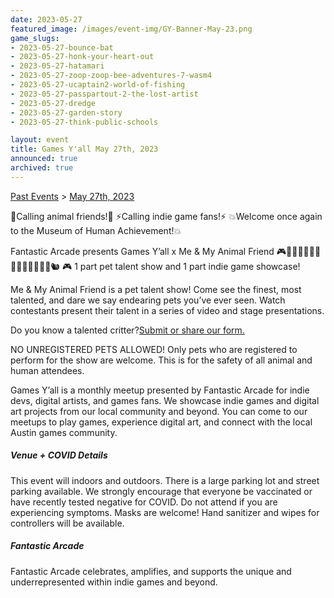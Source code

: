 ```yaml
---
date: 2023-05-27
featured_image: /images/event-img/GY-Banner-May-23.png
game_slugs:
- 2023-05-27-bounce-bat
- 2023-05-27-honk-your-heart-out
- 2023-05-27-hatamari
- 2023-05-27-zoop-zoop-bee-adventures-7-wasm4
- 2023-05-27-ucaptain2-world-of-fishing
- 2023-05-27-passpartout-2-the-lost-artist
- 2023-05-27-dredge
- 2023-05-27-garden-story
- 2023-05-27-think-public-schools

layout: event
title: Games Y'all May 27th, 2023
announced: true
archived: true
---
```


[Past Events](../html/events.html) > [May 27th, 2023](event-may-2023.html)

🦅Calling animal friends!🦅 ⚡Calling indie game fans!⚡ 💥Welcome once again to the Museum of Human Achievement!💥
  
Fantastic Arcade presents Games Y’all x Me & My Animal Friend
🎮🐖🦙🐂🐐🐏🦭🦘🐍🐘🐄🐑🐀🐅🐿️ 🎮
1 part pet talent show and 1 part indie game showcase!
  
Me & My Animal Friend is a pet talent show! Come see the finest, most talented, and dare we say endearing pets you’ve ever seen. Watch contestants present their talent in a series of video and stage presentations.
  
Do you know a talented critter?[Submit or share our form.](https://forms.gle/5wkvC5U1ovdhrggGA)
  
NO UNREGISTERED PETS ALLOWED! Only pets who are registered to perform for the show are welcome. This is for the safety of all animal and human attendees.
  
Games Y’all is a monthly meetup presented by Fantastic Arcade for indie devs, digital artists, and games fans. We showcase indie games and digital art projects from our local community and beyond. You can come to our meetups to play games, experience digital art, and connect with the local Austin games community.

##### Venue + COVID Details

This event will indoors and outdoors. There is a large parking lot and street parking available.
We strongly encourage that everyone be vaccinated or have recently tested negative for COVID. Do not attend if you are experiencing symptoms. Masks are welcome! Hand sanitizer and wipes for controllers will be available.

##### Fantastic Arcade

Fantastic Arcade celebrates, amplifies, and supports the unique and underrepresented within indie games and beyond.
